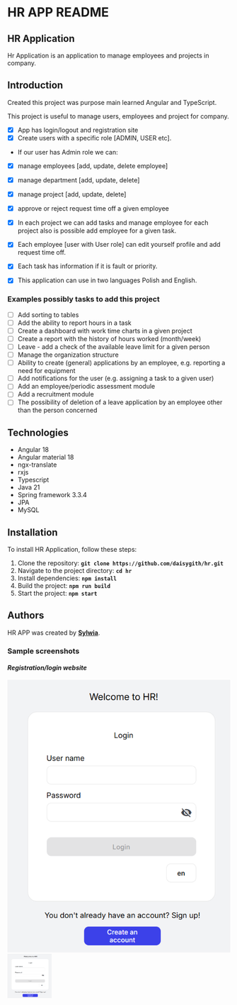 # **HR APP README**

## **HR Application**

Hr Application is an application to manage employees and projects in company.


## **Introduction**
Created this project was purpose main learned Angular and TypeScript.

This project is useful to manage users, employees and project for company.
- [x] App has login/logout and registration site 
- [x] Create users with a specific role [ADMIN, USER etc]. 
- If our user has Admin role we can:
- [x] manage employees [add, update, delete employee]
- [x] manage department [add, update, delete]
- [x] manage project [add, update, delete]
- [x] approve or reject request time off a given employee
- [x] In each project we can add tasks and manage employee for each project also is possible add employee for a given task.


- [x] Each employee [user with User role] can edit yourself profile and add request time off.
- [x] Each task has information if it is fault or priority.


- [x] This application can use in two languages Polish and English.

### **Examples possibly tasks to add this project**
- [ ] Add sorting to tables 
- [ ] Add the ability to report hours in a task 
- [ ] Create a dashboard with work time charts in a given project 
- [ ] Create a report with the history of hours worked (month/week)
- [ ] Leave - add a check of the available leave limit for a given person 
- [ ] Manage the organization structure 
- [ ] Ability to create (general) applications by an employee, e.g. reporting a need for equipment 
- [ ] Add notifications for the user (e.g. assigning a task to a given user)
- [ ] Add an employee/periodic assessment module 
- [ ] Add a recruitment module
- [ ] The possibility of deletion of a leave application by an employee other than the person concerned

## **Technologies**

* Angular 18
* Angular material 18
* ngx-translate
* rxjs
* Typescript
* Java 21
* Spring framework 3.3.4
* JPA
* MySQL

## **Installation**

To install HR Application, follow these steps:

1. Clone the repository: **`git clone https://github.com/daisygith/hr.git`**
2. Navigate to the project directory: **`cd hr`**
3. Install dependencies: **`npm install`**
4. Build the project: **`npm run build`**
5. Start the project: **`npm start`**


## **Authors**

HR APP was created by **[Sylwia](https://github.com/daisygith)**.

### **Sample screenshots** ###

#### *Registration/login website* #####

![login.PNG](hr-client/src/assets/image/login.PNG)
<img src="hr-client/src/assets/image/login.PNG" width="100" height="100"/>